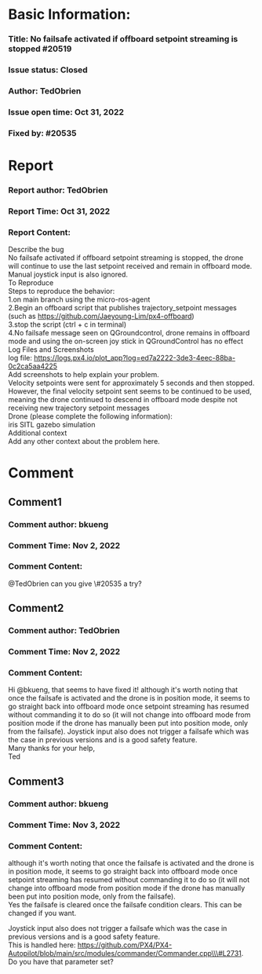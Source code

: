 # Basic Information:
### Title:  No failsafe activated if offboard setpoint streaming is stopped #20519 
### Issue status: Closed
### Author: TedObrien
### Issue open time: Oct 31, 2022
### Fixed by: #20535
# Report
### Report author: TedObrien
### Report Time: Oct 31, 2022
### Report Content:   
Describe the bug  
No failsafe activated if offboard setpoint streaming is stopped, the drone will continue to use the last setpoint received and remain in offboard mode. Manual joystick input is also ignored.  
To Reproduce  
Steps to reproduce the behavior:  
1.on main branch using the micro-ros-agent  
2.Begin an offboard script  that publishes trajectory_setpoint messages (such as https://github.com/Jaeyoung-Lim/px4-offboard)  
3.stop the script (ctrl + c in terminal)  
4.No failsafe message seen on QGroundcontrol, drone remains in offboard mode and using the on-screen joy stick in QGroundControl has no effect  
Log Files and Screenshots  
log file: https://logs.px4.io/plot_app?log=ed7a2222-3de3-4eec-88ba-0c2ca5aa4225  
Add screenshots to help explain your problem.    
Velocity setpoints were sent for approximately 5 seconds and then stopped. However, the final velocity setpoint sent seems to be continued to be used, meaning the drone continued to descend in offboard mode despite not receiving new trajectory setpoint messages  
Drone (please complete the following information):  
iris SITL gazebo simulation  
Additional context  
Add any other context about the problem here.  

# Comment
## Comment1
### Comment author: bkueng
### Comment Time: Nov 2, 2022
### Comment Content:   
@TedObrien can you give \\\#20535 a try?  

## Comment2
### Comment author: TedObrien
### Comment Time: Nov 2, 2022
### Comment Content:   
Hi @bkueng, that seems to have fixed it! although it's worth noting that once the failsafe is activated and the drone is in position mode, it seems to go straight back into offboard mode once setpoint streaming has resumed without commanding it to do so (it will not change into offboard mode from position mode if the drone has manually been put into position mode, only from the failsafe). Joystick input also does not trigger a failsafe which was the case in previous versions and is a good safety feature.  
Many thanks for your help,  
Ted  

## Comment3
### Comment author: bkueng
### Comment Time: Nov 3, 2022
### Comment Content:   
    
although it's worth noting that once the failsafe is activated and the drone is in position mode, it seems to go straight back into offboard mode once setpoint streaming has resumed without commanding it to do so (it will not change into offboard mode from position mode if the drone has manually been put into position mode, only from the failsafe).    
Yes the failsafe is cleared once the failsafe condition clears. This can be changed if you want.  
    
Joystick input also does not trigger a failsafe which was the case in previous versions and is a good safety feature.    
This is handled here: https://github.com/PX4/PX4-Autopilot/blob/main/src/modules/commander/Commander.cpp\\\#L2731.    
Do you have that parameter set?  
